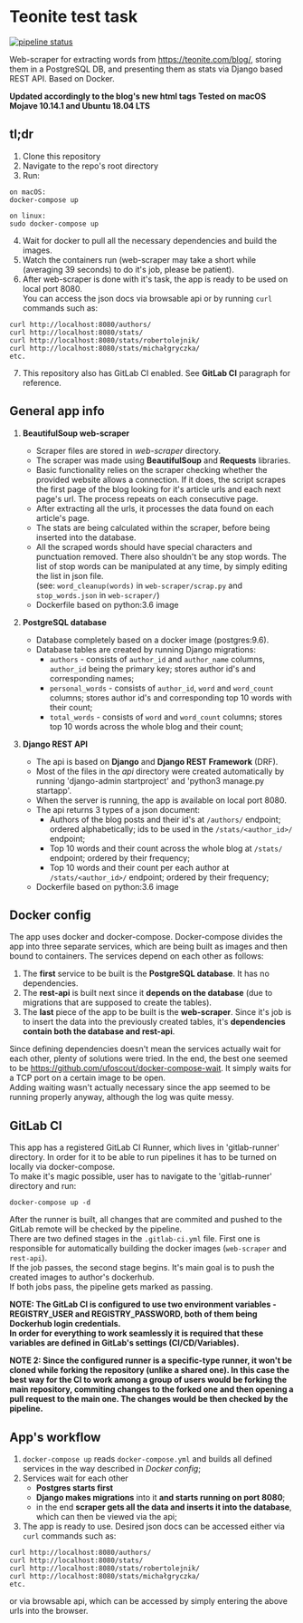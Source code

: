 # Teonite test task
[![pipeline status](https://gitlab.com/mateuszgrzybek/teonite-test-task/badges/master/pipeline.svg)](https://gitlab.com/mateuszgrzybek/teonite-test-task/commits/master)

Web-scraper for extracting words from https://teonite.com/blog/, storing them in a PostgreSQL DB, and presenting them as stats via Django based REST API. Based on Docker.  

**Updated accordingly to the blog's new html tags**
**Tested on macOS Mojave 10.14.1 and Ubuntu 18.04 LTS**  

## tl;dr

1. Clone this repository
2. Navigate to the repo's root directory
3. Run:
```
on macOS:
docker-compose up

on linux:
sudo docker-compose up
```
4. Wait for docker to pull all the necessary dependencies and build the images.
5. Watch the containers run (web-scraper may take a short while (averaging 39 seconds) to do it's job, please be patient).
6. After web-scraper is done with it's task, the app is ready to be used on local port 8080.  
You can access the json docs via browsable api or by running `curl` commands such as:

```
curl http://localhost:8080/authors/
curl http://localhost:8080/stats/
curl http://localhost:8080/stats/robertolejnik/
curl http://localhost:8080/stats/michałgryczka/
etc.
```
7. This repository also has GitLab CI enabled. See **GitLab CI** paragraph for reference.

## General app info

1. **BeautifulSoup web-scraper**
   * Scraper files are stored in *web-scraper* directory.  
   * The scraper was made using **BeautifulSoup** and **Requests** libraries.  
   * Basic functionality relies on the scraper checking whether the provided website allows a connection. If it does, the script scrapes the first page of the blog looking for it's article urls and each next page's url. The process  repeats on each consecutive page.  
   * After extracting all the urls, it processes the data found on each article's page.  
   * The stats are being calculated within the scraper, before being inserted into the database.  
   * All the scraped words should have special characters and punctuation removed. There also shouldn't be any stop words. The list of stop words can be manipulated at any time, by simply editing the list in json file.  
   (see: `word_cleanup(words)` in `web-scraper/scrap.py` and `stop_words.json` in `web-scraper/`)  
   * Dockerfile based on python:3.6 image

2. **PostgreSQL database**
   * Database completely based on a docker image (postgres:9.6).
   * Database tables are created by running Django migrations:
     * `authors` - consists of `author_id` and `author_name` columns, `author_id` being the primary key; stores author id's and corresponding names;
     * `personal_words` - consists of `author_id`, `word` and `word_count` columns; stores author id's and corresponding top 10 words with their count;
     * `total_words` - consists of `word` and `word_count` columns; stores top 10 words across the whole blog and their count;

3. **Django REST API**
   * The api is based on **Django** and **Django REST Framework** (DRF).
   * Most of the files in the *api* directory were created automatically by running 'django-admin startproject' and 'python3 manage.py startapp'.
   * When the server is running, the app is available on local port 8080.
   * The api returns 3 types of a json document:
     * Authors of the blog posts and their id's at `/authors/` endpoint; ordered alphabetically; ids to be used in the `/stats/<author_id>/` endpoint;
     * Top 10 words and their count across the whole blog at `/stats/` endpoint; ordered by their frequency;
     * Top 10 words and their count per each author at `/stats/<author_id>/` endpoint; ordered by their frequency;
   * Dockerfile based on python:3.6 image

## Docker config

The app uses docker and docker-compose. Docker-compose divides the app into three separate services, which are being  built as images and then bound to containers. The services depend on each other as follows:  
1. The **first** service to be built is the **PostgreSQL database**. It has no dependencies.  
2. The **rest-api** is built next since it **depends on the database** (due to migrations that are supposed to create the tables).  
3. The **last** piece of the app to be built is the **web-scraper**. Since it's job is to insert the data into the previously created tables, it's **dependencies contain both the database and rest-api**.

Since defining dependencies doesn't mean the services actually wait for each other, plenty of solutions were tried. In the end, the best one seemed to be https://github.com/ufoscout/docker-compose-wait. It simply waits for a TCP port on a certain image to be open.  
Adding waiting wasn't actually necessary since the app seemed to be running properly anyway, although the log was quite messy.

## GitLab CI

This app has a registered GitLab CI Runner, which lives in 'gitlab-runner' directory. In order for it to be able to run pipelines it has to be turned on locally via docker-compose.  
To make it's magic possible, user has to navigate to the 'gitlab-runner' directory and run:
```
docker-compose up -d
```
After the runner is built, all changes that are commited and pushed to the GitLab remote will be checked by the pipeline.  
There are two defined stages in the `.gitlab-ci.yml` file. First one is responsible for automatically building the docker images (`web-scraper` and `rest-api`).  
If the job passes, the second stage begins. It's main goal is to push the created images to author's dockerhub.  
If both jobs pass, the pipeline gets marked as passing.  

**NOTE: The GitLab CI is configured to use two environment variables - REGISTRY_USER and REGISTRY_PASSWORD, both of them being Dockerhub login credentials.**  
**In order for everything to work seamlessly it is required that these variables are defined in GitLab's settings (CI/CD/Variables).**

**NOTE 2: Since the configured runner is a specific-type runner, it won't be cloned while forking the repository (unlike a shared one). In this case the best way for the CI to work among a group of users would be forking the main repository, commiting changes to the forked one and then opening a pull request to the main one. The changes would be then checked by the pipeline.**

## App's workflow

1. `docker-compose up` reads `docker-compose.yml` and builds all defined services in the way described in *Docker config*;
2. Services wait for each other
   * **Postgres starts first**
   * **Django makes migrations** into it **and starts running on port 8080**;  
   * in the end **scraper gets all the data and inserts it into the database**, which can then be viewed via the api;
3. The app is ready to use. Desired json docs can be accessed either via `curl` commands such as:
```
curl http://localhost:8080/authors/
curl http://localhost:8080/stats/
curl http://localhost:8080/stats/robertolejnik/
curl http://localhost:8080/stats/michałgryczka/
etc.
```
or via browsable api, which can be accessed by simply entering the above urls into the browser.
